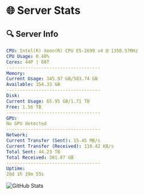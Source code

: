 # 🌐 Server Stats
## 🔍 Server Info
```yaml
CPU: Intel(R) Xeon(R) CPU E5-2699 v4 @ 1350.57MHz
CPU Usage: 0.40%
Cores: 44P | 88T
-----------------------------------
Memory:
Current Usage: 145.97 GB/503.74 GB
Available: 354.33 GB
-----------------------------------
Disk:
Current Usage: 65.95 GB/1.71 TB
Free: 1.56 TB
-----------------------------------
GPU:
No GPU detected
-----------------------------------
Network:
Current Transfer (Sent): 15.45 MB/s
Current Transfer (Received): 110.42 KB/s
Total Sent: 44.23 TB
Total Received: 381.87 GB
-----------------------------------
Uptime:
28d 1h 39m 55s
```
![GitHub Stats](https://img.shields.io/badge/Updated-2025-04-04_23:02:44-blue)